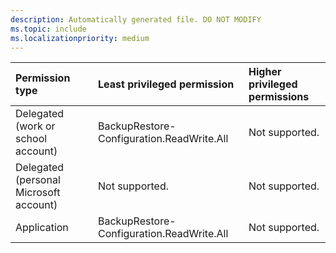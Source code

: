 ```yaml
---
description: Automatically generated file. DO NOT MODIFY
ms.topic: include
ms.localizationpriority: medium
---
```


|Permission type|Least privileged permission|Higher privileged permissions|
|:---|:---|:---|
|Delegated (work or school account)|BackupRestore-Configuration.ReadWrite.All|Not supported.|
|Delegated (personal Microsoft account)|Not supported.|Not supported.|
|Application|BackupRestore-Configuration.ReadWrite.All|Not supported.|

